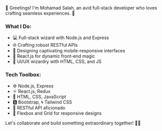 👋 Greetings! I'm Mohamad Salah, an avid full-stack developer who loves crafting seamless experiences. 🚀

### What I Do:
- 💻 Full-stack wizard with Node.js and Express
- 🌐 Crafting robust RESTful APIs
- 📱 Designing captivating mobile-responsive interfaces
- 🔄 React.js for dynamic front-end magic
- 📐 UI/UX wizardry with HTML, CSS, and JS

### Tech Toolbox:
- ⚙️ Node.js, Express
- ⚛️ React.js, Redux
- 📐 HTML, CSS, JavaScript
- 🅱️ Bootstrap, 🌀 Tailwind CSS
- 🚀 RESTful API aficionado
- 📱 Flexbox and Grid for responsive designs

Let's collaborate and build something extraordinary together! 🚀✨